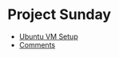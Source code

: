 # Project Sunday

* [Ubuntu VM Setup](https://projectsunday.github.io/Public/UbuntuVMSetup.html)
* [Comments](https://projectsunday.github.io/docs/comments)
